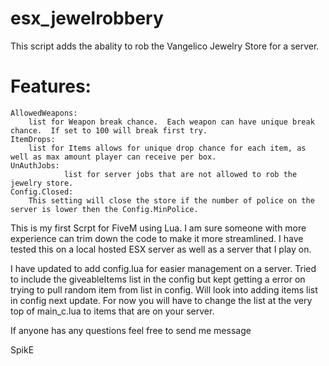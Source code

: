 # esx_jewelrobbery

This script adds the abality to rob the Vangelico Jewelry  Store for a server.



# Features:

  	AllowedWeapons:
 		list for Weapon break chance.  Each weapon can have unique break chance.  If set to 100 will break first try.
	ItemDrops: 
 		list for Items allows for unique drop chance for each item, as well as max amount player can receive per box.
	UnAuthJobs:
 				list for server jobs that are not allowed to rob the jewelry store.
	Config.Closed:
 		This setting will close the store if the number of police on the server is lower then the Config.MinPolice.
	


This is my first Scrpt for FiveM using Lua. I am sure someone with more experience can trim down the code to make it more streamlined.
I have tested this on a local hosted ESX server as well as a server that I play on. 

I have updated to add config.lua for easier management on a server.  Tried to include the giveableItems list in the config but kept getting a error on trying to pull random item from list in config.  Will look into adding items list in config next update.  For now you will have to change the list at the very top of  main_c.lua to items that are on your server.  

If anyone has any questions feel free to send me message

SpikE
